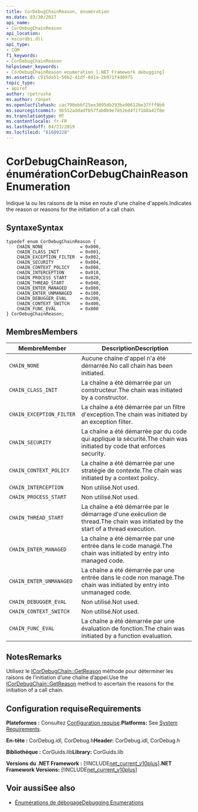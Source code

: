 ```yaml
---
title: CorDebugChainReason, énumération
ms.date: 03/30/2017
api_name:
- CorDebugChainReason
api_location:
- mscordbi.dll
api_type:
- COM
f1_keywords:
- CorDebugChainReason
helpviewer_keywords:
- CorDebugChainReason enumeration [.NET Framework debugging]
ms.assetid: c915da51-50b2-41df-841a-2b971f4d0975
topic_type:
- apiref
author: rpetrusha
ms.author: ronpet
ms.openlocfilehash: cac790ebbf25ee3095db293ba90612be37fff9b9
ms.sourcegitcommit: 9b552addadfb57fab0b9e7852ed4f1f1b8a42f8e
ms.translationtype: MT
ms.contentlocale: fr-FR
ms.lasthandoff: 04/23/2019
ms.locfileid: "61609228"
---
```

# <a name="cordebugchainreason-enumeration"></a><span data-ttu-id="dbb80-102">CorDebugChainReason, énumération</span><span class="sxs-lookup"><span data-stu-id="dbb80-102">CorDebugChainReason Enumeration</span></span>
<span data-ttu-id="dbb80-103">Indique la ou les raisons de la mise en route d'une chaîne d'appels.</span><span class="sxs-lookup"><span data-stu-id="dbb80-103">Indicates the reason or reasons for the initiation of a call chain.</span></span>  
  
## <a name="syntax"></a><span data-ttu-id="dbb80-104">Syntaxe</span><span class="sxs-lookup"><span data-stu-id="dbb80-104">Syntax</span></span>  
  
```  
typedef enum CorDebugChainReason {  
    CHAIN_NONE              = 0x000,  
    CHAIN_CLASS_INIT        = 0x001,  
    CHAIN_EXCEPTION_FILTER  = 0x002,  
    CHAIN_SECURITY          = 0x004,  
    CHAIN_CONTEXT_POLICY    = 0x008,  
    CHAIN_INTERCEPTION      = 0x010,  
    CHAIN_PROCESS_START     = 0x020,  
    CHAIN_THREAD_START      = 0x040,  
    CHAIN_ENTER_MANAGED     = 0x080,  
    CHAIN_ENTER_UNMANAGED   = 0x100,  
    CHAIN_DEBUGGER_EVAL     = 0x200,  
    CHAIN_CONTEXT_SWITCH    = 0x400,  
    CHAIN_FUNC_EVAL         = 0x800  
} CorDebugChainReason;  
```  
  
## <a name="members"></a><span data-ttu-id="dbb80-105">Membres</span><span class="sxs-lookup"><span data-stu-id="dbb80-105">Members</span></span>  
  
|<span data-ttu-id="dbb80-106">Membre</span><span class="sxs-lookup"><span data-stu-id="dbb80-106">Member</span></span>|<span data-ttu-id="dbb80-107">Description</span><span class="sxs-lookup"><span data-stu-id="dbb80-107">Description</span></span>|  
|------------|-----------------|  
|`CHAIN_NONE`|<span data-ttu-id="dbb80-108">Aucune chaîne d'appel n'a été démarrée.</span><span class="sxs-lookup"><span data-stu-id="dbb80-108">No call chain has been initiated.</span></span>|  
|`CHAIN_CLASS_INIT`|<span data-ttu-id="dbb80-109">La chaîne a été démarrée par un constructeur.</span><span class="sxs-lookup"><span data-stu-id="dbb80-109">The chain was initiated by a constructor.</span></span>|  
|`CHAIN_EXCEPTION_FILTER`|<span data-ttu-id="dbb80-110">La chaîne a été démarrée par un filtre d'exception.</span><span class="sxs-lookup"><span data-stu-id="dbb80-110">The chain was initiated by an exception filter.</span></span>|  
|`CHAIN_SECURITY`|<span data-ttu-id="dbb80-111">La chaîne a été démarrée par du code qui applique la sécurité.</span><span class="sxs-lookup"><span data-stu-id="dbb80-111">The chain was initiated by code that enforces security.</span></span>|  
|`CHAIN_CONTEXT_POLICY`|<span data-ttu-id="dbb80-112">La chaîne a été démarrée par une stratégie de contexte.</span><span class="sxs-lookup"><span data-stu-id="dbb80-112">The chain was initiated by a context policy.</span></span>|  
|`CHAIN_INTERCEPTION`|<span data-ttu-id="dbb80-113">Non utilisé.</span><span class="sxs-lookup"><span data-stu-id="dbb80-113">Not used.</span></span>|  
|`CHAIN_PROCESS_START`|<span data-ttu-id="dbb80-114">Non utilisé.</span><span class="sxs-lookup"><span data-stu-id="dbb80-114">Not used.</span></span>|  
|`CHAIN_THREAD_START`|<span data-ttu-id="dbb80-115">La chaîne a été démarrée par le démarrage d'une exécution de thread.</span><span class="sxs-lookup"><span data-stu-id="dbb80-115">The chain was initiated by the start of a thread execution.</span></span>|  
|`CHAIN_ENTER_MANAGED`|<span data-ttu-id="dbb80-116">La chaîne a été démarrée par une entrée dans le code managé.</span><span class="sxs-lookup"><span data-stu-id="dbb80-116">The chain was initiated by entry into managed code.</span></span>|  
|`CHAIN_ENTER_UNMANAGED`|<span data-ttu-id="dbb80-117">La chaîne a été démarrée par une entrée dans le code non managé.</span><span class="sxs-lookup"><span data-stu-id="dbb80-117">The chain was initiated by entry into unmanaged code.</span></span>|  
|`CHAIN_DEBUGGER_EVAL`|<span data-ttu-id="dbb80-118">Non utilisé.</span><span class="sxs-lookup"><span data-stu-id="dbb80-118">Not used.</span></span>|  
|`CHAIN_CONTEXT_SWITCH`|<span data-ttu-id="dbb80-119">Non utilisé.</span><span class="sxs-lookup"><span data-stu-id="dbb80-119">Not used.</span></span>|  
|`CHAIN_FUNC_EVAL`|<span data-ttu-id="dbb80-120">La chaîne a été démarrée par une évaluation de fonction.</span><span class="sxs-lookup"><span data-stu-id="dbb80-120">The chain was initiated by a function evaluation.</span></span>|  
  
## <a name="remarks"></a><span data-ttu-id="dbb80-121">Notes</span><span class="sxs-lookup"><span data-stu-id="dbb80-121">Remarks</span></span>  
 <span data-ttu-id="dbb80-122">Utilisez le [ICorDebugChain::GetReason](../../../../docs/framework/unmanaged-api/debugging/icordebugchain-getreason-method.md) méthode pour déterminer les raisons de l’initiation d’une chaîne d’appel.</span><span class="sxs-lookup"><span data-stu-id="dbb80-122">Use the [ICorDebugChain::GetReason](../../../../docs/framework/unmanaged-api/debugging/icordebugchain-getreason-method.md) method to ascertain the reasons for the initiation of a call chain.</span></span>  
  
## <a name="requirements"></a><span data-ttu-id="dbb80-123">Configuration requise</span><span class="sxs-lookup"><span data-stu-id="dbb80-123">Requirements</span></span>  
 <span data-ttu-id="dbb80-124">**Plateformes :** Consultez [Configuration requise](../../../../docs/framework/get-started/system-requirements.md).</span><span class="sxs-lookup"><span data-stu-id="dbb80-124">**Platforms:** See [System Requirements](../../../../docs/framework/get-started/system-requirements.md).</span></span>  
  
 <span data-ttu-id="dbb80-125">**En-tête :** CorDebug.idl, CorDebug.h</span><span class="sxs-lookup"><span data-stu-id="dbb80-125">**Header:** CorDebug.idl, CorDebug.h</span></span>  
  
 <span data-ttu-id="dbb80-126">**Bibliothèque :** CorGuids.lib</span><span class="sxs-lookup"><span data-stu-id="dbb80-126">**Library:** CorGuids.lib</span></span>  
  
 <span data-ttu-id="dbb80-127">**Versions du .NET Framework :** [!INCLUDE[net_current_v10plus](../../../../includes/net-current-v10plus-md.md)]</span><span class="sxs-lookup"><span data-stu-id="dbb80-127">**.NET Framework Versions:** [!INCLUDE[net_current_v10plus](../../../../includes/net-current-v10plus-md.md)]</span></span>  
  
## <a name="see-also"></a><span data-ttu-id="dbb80-128">Voir aussi</span><span class="sxs-lookup"><span data-stu-id="dbb80-128">See also</span></span>

- [<span data-ttu-id="dbb80-129">Énumérations de débogage</span><span class="sxs-lookup"><span data-stu-id="dbb80-129">Debugging Enumerations</span></span>](../../../../docs/framework/unmanaged-api/debugging/debugging-enumerations.md)
